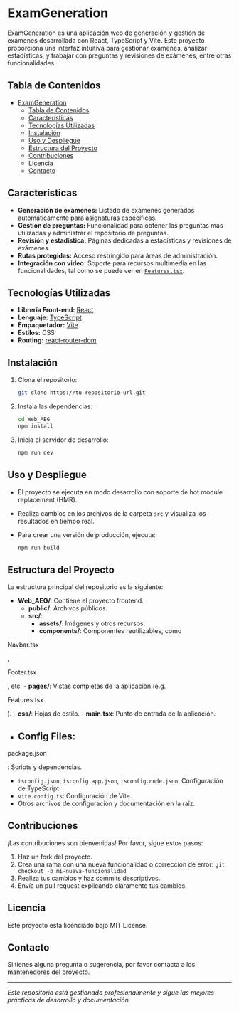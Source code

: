 
# ExamGeneration

ExamGeneration es una aplicación web de generación y gestión de exámenes desarrollada con React, TypeScript y Vite. Este proyecto proporciona una interfaz intuitiva para gestionar exámenes, analizar estadísticas, y trabajar con preguntas y revisiones de exámenes, entre otras funcionalidades.

## Tabla de Contenidos

- [ExamGeneration](#examgeneration)
  - [Tabla de Contenidos](#tabla-de-contenidos)
  - [Características](#características)
  - [Tecnologías Utilizadas](#tecnologías-utilizadas)
  - [Instalación](#instalación)
  - [Uso y Despliegue](#uso-y-despliegue)
  - [Estructura del Proyecto](#estructura-del-proyecto)
  - [Contribuciones](#contribuciones)
  - [Licencia](#licencia)
  - [Contacto](#contacto)

## Características

- **Generación de exámenes:** Listado de exámenes generados automáticamente para asignaturas específicas.
- **Gestión de preguntas:** Funcionalidad para obtener las preguntas más utilizadas y administrar el repositorio de preguntas.
- **Revisión y estadística:** Páginas dedicadas a estadísticas y revisiones de exámenes.
- **Rutas protegidas:** Acceso restringido para áreas de administración.
- **Integración con video:** Soporte para recursos multimedia en las funcionalidades, tal como se puede ver en [`Features.tsx`](Web_AEG/src/pages/Features.tsx).

## Tecnologías Utilizadas

- **Librería Front-end:** [React](https://reactjs.org/)
- **Lenguaje:** [TypeScript](https://www.typescriptlang.org/)
- **Empaquetador:** [Vite](https://vitejs.dev/)
- **Estilos:** CSS
- **Routing:** [react-router-dom](https://reactrouter.com/)

## Instalación

1. Clona el repositorio:

   ```sh
   git clone https://tu-repositorio-url.git
   ```

2. Instala las dependencias:

   ```sh
   cd Web_AEG
   npm install
   ```

3. Inicia el servidor de desarrollo:

   ```sh
   npm run dev
   ```

## Uso y Despliegue

- El proyecto se ejecuta en modo desarrollo con soporte de hot module replacement (HMR).
- Realiza cambios en los archivos de la carpeta `src` y visualiza los resultados en tiempo real.
- Para crear una versión de producción, ejecuta:

  ```sh
  npm run build
  ```

## Estructura del Proyecto

La estructura principal del repositorio es la siguiente:

- **Web_AEG/**: Contiene el proyecto frontend.
  - **public/**: Archivos públicos.
  - **src/**:
    - **assets/**: Imágenes y otros recursos.
    - **components/**: Componentes reutilizables, como 

Navbar.tsx

, 

Footer.tsx

, etc.
    - **pages/**: Vistas completas de la aplicación (e.g. 

Features.tsx

).
    - **css/**: Hojas de estilo.
    - **main.tsx**: Punto de entrada de la aplicación.
- **Config Files**:
  - 

package.json

: Scripts y dependencias.
  - `tsconfig.json`, `tsconfig.app.json`, `tsconfig.node.json`: Configuración de TypeScript.
  - `vite.config.ts`: Configuración de Vite.
- Otros archivos de configuración y documentación en la raíz.

## Contribuciones

¡Las contribuciones son bienvenidas! Por favor, sigue estos pasos:

1. Haz un fork del proyecto.
2. Crea una rama con una nueva funcionalidad o corrección de error: `git checkout -b mi-nueva-funcionalidad`
3. Realiza tus cambios y haz commits descriptivos.
4. Envía un pull request explicando claramente tus cambios.

## Licencia

Este proyecto está licenciado bajo MIT License.

## Contacto

Si tienes alguna pregunta o sugerencia, por favor contacta a los mantenedores del proyecto.

---

*Este repositorio está gestionado profesionalmente y sigue las mejores prácticas de desarrollo y documentación.*
```